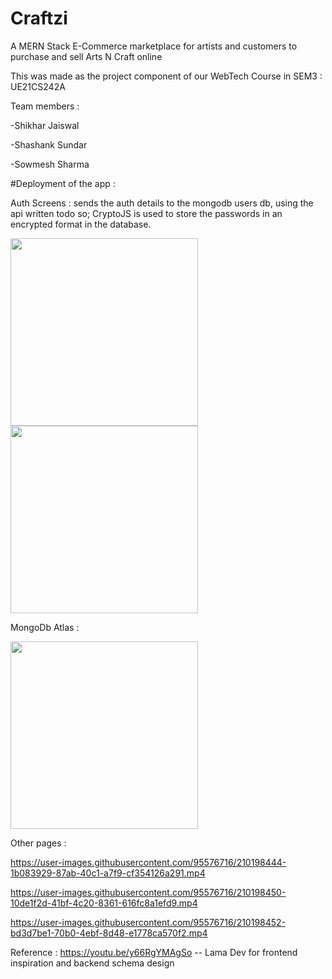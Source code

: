 # Craftzi
A MERN Stack E-Commerce marketplace for artists and customers to purchase and sell Arts N Craft online

This was made as the project component of our WebTech Course in SEM3 : UE21CS242A

Team members : 

-Shikhar Jaiswal

-Shashank Sundar 

-Sowmesh Sharma

#Deployment of the app :

Auth Screens : sends the auth details to the mongodb users db, using the api written todo so; CryptoJS is used to store the passwords in an encrypted format in the database.
<p>
<img src="https://user-images.githubusercontent.com/95576716/210198424-83fc1a28-3534-4906-a407-ef97c0c6afd7.png" width="300">
<img src="https://user-images.githubusercontent.com/95576716/210198433-9fa9a731-31d5-4015-b2b4-3a59ba87e017.png" width="300">
</p>


MongoDb Atlas : 

<img src="https://user-images.githubusercontent.com/95576716/210198458-013d8b62-751c-4a2e-af82-078f16443c19.png" width="300">

Other pages : 

https://user-images.githubusercontent.com/95576716/210198444-1b083929-87ab-40c1-a7f9-cf354126a291.mp4



https://user-images.githubusercontent.com/95576716/210198450-10de1f2d-41bf-4c20-8361-616fc8a1efd9.mp4



https://user-images.githubusercontent.com/95576716/210198452-bd3d7be1-70b0-4ebf-8d48-e1778ca570f2.mp4



Reference : https://youtu.be/y66RgYMAgSo -- Lama Dev for frontend inspiration and backend schema design
